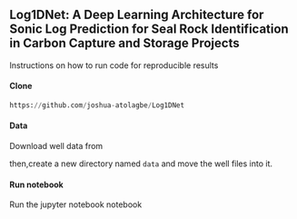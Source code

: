 ## Log1DNet: A Deep Learning Architecture for Sonic Log Prediction for Seal Rock Identification in Carbon Capture and Storage Projects

Instructions on how to run code for reproducible results

#### Clone

```python 
https://github.com/joshua-atolagbe/Log1DNet
```

#### Data

Download well data from 

then,create a new directory named `data` and move the well files into it.

#### Run notebook

Run the jupyter notebook notebook
